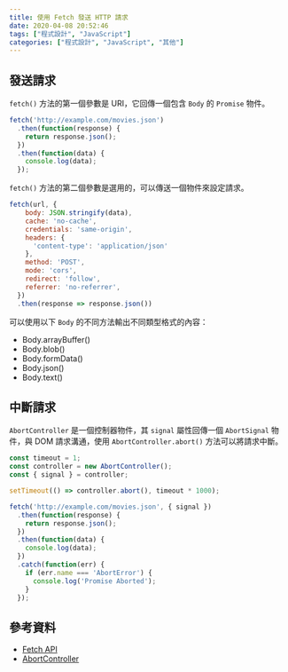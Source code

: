 ```yaml
---
title: 使用 Fetch 發送 HTTP 請求
date: 2020-04-08 20:52:46
tags: ["程式設計", "JavaScript"]
categories: ["程式設計", "JavaScript", "其他"]
---
```


## 發送請求

`fetch()` 方法的第一個參數是 URI，它回傳一個包含 `Body` 的 `Promise` 物件。

```js
fetch('http://example.com/movies.json')
  .then(function(response) {
    return response.json();
  })
  .then(function(data) {
    console.log(data);
  });
```

`fetch()` 方法的第二個參數是選用的，可以傳送一個物件來設定請求。

```js
fetch(url, {
    body: JSON.stringify(data),
    cache: 'no-cache',
    credentials: 'same-origin',
    headers: {
      'content-type': 'application/json'
    },
    method: 'POST',
    mode: 'cors',
    redirect: 'follow',
    referrer: 'no-referrer',
  })
  .then(response => response.json())
```

可以使用以下 `Body` 的不同方法輸出不同類型格式的內容：

- Body.arrayBuffer()
- Body.blob()
- Body.formData()
- Body.json()
- Body.text()

## 中斷請求

`AbortController` 是一個控制器物件，其 `signal` 屬性回傳一個 `AbortSignal` 物件，與 DOM 請求溝通，使用 `AbortController.abort()` 方法可以將請求中斷。

```js
const timeout = 1;
const controller = new AbortController();
const { signal } = controller;

setTimeout(() => controller.abort(), timeout * 1000);

fetch('http://example.com/movies.json', { signal })
  .then(function(response) {
    return response.json();
  })
  .then(function(data) {
    console.log(data);
  })
  .catch(function(err) {
    if (err.name === 'AbortError') {
      console.log('Promise Aborted');
    }
  });
```

## 參考資料

- [Fetch API](https://developer.mozilla.org/zh-TW/docs/Web/API/Fetch_API)
- [AbortController](https://developer.mozilla.org/zh-TW/docs/Web/API/AbortController)
